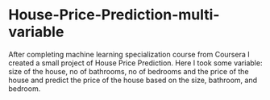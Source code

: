 # House-Price-Prediction-multi-variable
After completing machine learning specialization course from Coursera I created a small project of House Price Prediction. Here I took some variable: size of the house, no of bathrooms, no of bedrooms and the price of the house and predict the price of the house based on the size, bathroom, and bedroom.
